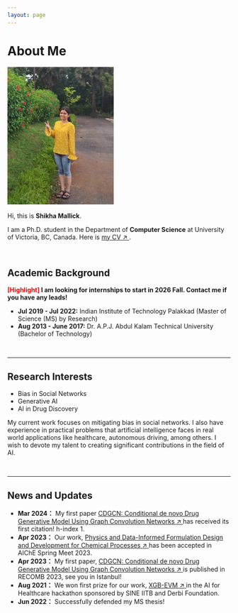 ```yaml
---
layout: page
---
```


# About Me

<img src="images/profile_big_2.jpg" class="floatpic" width="240" height="310">

Hi, this is **Shikha Mallick**.

I am a Ph.D. student in the Department of **Computer Science** at University of Victoria, BC, Canada. Here is <a href="file/Shikha_Mallick_Resume.pdf" target="_blank" rel="noopener"
   aria-label="my CV (opens in a new tab)">
  my CV <span aria-hidden="true">↗</span>
</a>.

<br>

## Academic Background

**<font color='red'>[Highlight]</font> I am looking for internships to start in 2026 Fall. Contact me if you have any leads!**

- **Jul 2019 - Jul 2022:** Indian Institute of Technology Palakkad (Master of Science (MS) by Research)
- **Aug 2013 - June 2017:** Dr. A.P.J. Abdul Kalam Technical University (Bachelor of Technology)

<br>

---

## Research Interests

- Bias in Social Networks
- Generative AI
- AI in Drug Discovery

My current work focuses on mitigating bias in social networks. I also have experience in practical problems that artificial intelligence faces in real world applications like healthcare, autonomous driving, among others. I wish to devote my talent to creating significant contributions in the field of AI.

<br>

---

## News and Updates

- **Mar 2024：** My first paper <a href="https://link.springer.com/chapter/10.1007/978-3-031-29119-7_7" target="_blank" rel="noopener"
   aria-label="CDGCN: Conditional de novo Drug Generative Model Using Graph Convolution Networks (opens in a new tab)">
  CDGCN: Conditional de novo Drug Generative Model Using Graph Convolution Networks <span aria-hidden="true">↗</span>
</a> has received its first citation! h-index 1.
- **Apr 2023：** Our work, <a href="https://aiche.confex.com/aiche/2023/meetingapp.cgi/Paper/662550" target="_blank" rel="noopener"
   aria-label="Physics and Data-Informed Formulation Design and Development for Chemical Processes (opens in a new tab)">
  Physics and Data-Informed Formulation Design and Development for Chemical Processes <span aria-hidden="true">↗</span>
</a> has been accepted in AIChE Spring Meet 2023.
- **Apr 2023：** My first paper, <a href="https://link.springer.com/chapter/10.1007/978-3-031-29119-7_7" target="_blank" rel="noopener"
   aria-label="CDGCN: Conditional de novo Drug Generative Model Using Graph Convolution Networks (opens in a new tab)">
  CDGCN: Conditional de novo Drug Generative Model Using Graph Convolution Networks <span aria-hidden="true">↗</span>
</a> is published in RECOMB 2023, see you in Istanbul!
- **Aug 2021：** We won first prize for our work, <a href="https://github.com/mshik/XGB-EVM" target="_blank" rel="noopener"
   aria-label="XGB-EVM (opens in a new tab)">
  XGB-EVM <span aria-hidden="true">↗</span>
</a> in the AI for Healthcare hackathon sponsored by SINE IITB and Derbi Foundation.
- **Jun 2022：** Successfully defended my MS thesis!
